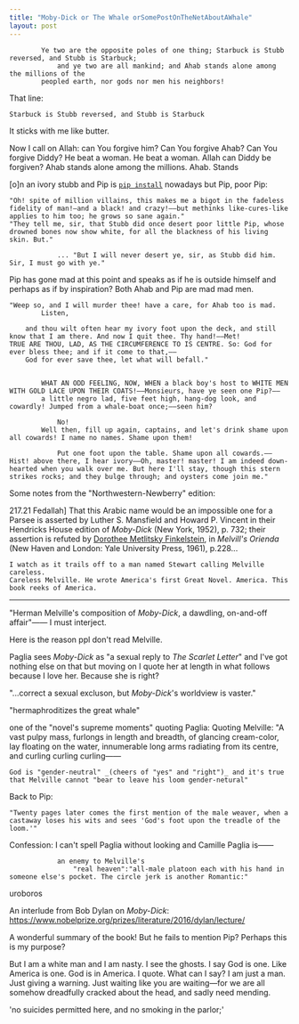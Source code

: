 ```yaml
---
title: "Moby-Dick or The Whale orSomePostOnTheNetAboutAWhale"
layout: post
---
```

			Ye two are the opposite poles of one thing; Starbuck is Stubb reversed, and Stubb is Starbuck;
				and ye two are all mankind; and Ahab stands alone among the millions of the
			peopled earth, nor gods nor men his neighbors!

That line:

    Starbuck is Stubb reversed, and Stubb is Starbuck

It sticks with me like butter.

Now I call on Allah: can You forgive him? Can You forgive Ahab? Can You forgive Diddy? He beat a woman. He beat a woman. Allah can Diddy be forgiven?
Ahab stands alone among the millions. Ahab. Stands

[o]n an ivory stubb and Pip is [`pip install`](https://pip.pypa.io/en/stable/installation/) nowadays but Pip, poor Pip:

	"Oh! spite of million villains, this makes me a bigot in the fadeless fidelity of man!—and a black! and crazy!——but methinks like-cures-like applies to him too; he grows so sane again."
	"They tell me, sir, that Stubb did once desert poor little Pip, whose drowned bones now show white, for all the blackness of his living skin. But."
			
				... "But I will never desert ye, sir, as Stubb did him. Sir, I must go with ye."

Pip has gone mad at this point and speaks as if he is outside himself and perhaps as if by inspiration? Both Ahab and Pip are mad mad men.

	"Weep so, and I will murder thee! have a care, for Ahab too is mad.
			Listen,

		and thou wilt often hear my ivory foot upon the deck, and still know that I am there. And now I quit thee. Thy hand!——Met!
	TRUE ARE THOU, LAD, AS THE CIRCUMFERENCE TO IS CENTRE. So: God for ever bless thee; and if it come to that,——
		God for ever save thee, let what will befall."


			WHAT AN ODD FEELING, NOW, WHEN a black boy's host to WHITE MEN WITH GOLD LACE UPON THEIR COATS!——Monsieurs, have ye seen one Pip?——
			a little negro lad, five feet high, hang-dog look, and cowardly! Jumped from a whale-boat once;——seen him?

				No!
			Well then, fill up again, captains, and let's drink shame upon all cowards! I name no names. Shame upon them!

				Put one foot upon the table. Shame upon all cowards.——Hist! above there, I hear ivory——Oh, master! master! I am indeed down-hearted when you walk over me. But here I'll stay, though this stern strikes rocks; and they bulge through; and oysters come join me."

Some notes from the "Northwestern-Newberry" edition:
		
217.21 Fedallah] That this Arabic name would be an impossible one for a Parsee is asserted by Luther S. Mansfield  and Howard P. Vincent in their Hendricks House edition of _Moby-Dick_ (New York, 1952), p. 732; their assertion is refuted by [Dorothee Metlitsky Finkelstein](https://wheelercolumn.berkeley.edu/2020/05/01/professor-dorothee-finkelstein/), in _Melvill's Orienda_ (New Haven and London: Yale University Press, 1961), p.228...


	I watch as it trails off to a man named Stewart calling Melville careless.
	Careless Melville. He wrote America's first Great Novel. America. This book reeks of America.

<hr>

"Herman Melville's composition of _Moby-Dick_, a dawdling, on-and-off affair"——
I must interject.

Here is the reason ppl don't read Melville.

Paglia sees _Moby-Dick_ as "a sexual reply to _The Scarlet Letter_" and I've got nothing else on that but moving on
		I quote her at length in what follows because I love her. Because she is right?

"...correct a sexual excluson, but _Moby-Dick_'s worldview is vaster."

"hermaphroditizes the great whale"

one of the "novel's supreme moments" quoting Paglia:
Quoting Melville:
    "A vast pulpy mass, furlongs in length and breadth, of glancing cream-color, lay floating on the water, innumerable long arms radiating from its centre, and curling curling curling——

    God is "gender-neutral" _(cheers of "yes" and "right")_ and it's true that Melville cannot "bear to leave his loom gender-netural"

Back to Pip:

	"Twenty pages later comes the first mention of the male weaver, when a castaway loses his wits and sees 'God's foot upon the treadle of the loom.'"

Confession: I can't spell Paglia without looking and Camille Paglia is——

				an enemy to Melville's
					"real heaven":"all-male platoon each with his hand in someone else's pocket. The circle jerk is another Romantic:"

uroboros

An interlude from Bob Dylan on _Moby-Dick_: https://www.nobelprize.org/prizes/literature/2016/dylan/lecture/

A wonderful summary of the book! But he fails to mention Pip? Perhaps this is my purpose?

But I am a white man and I am nasty. I see the ghosts. I say God is one. Like America is one. God is in America. I quote. What can I say? I am just a man. Just giving a warning. Just waiting like you are waiting—for we are all somehow dreadfully cracked about the head, and sadly need mending.

'no suicides permitted here, and no smoking in the parlor;'
